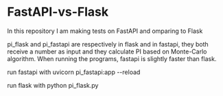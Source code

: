 # FastAPI-vs-Flask

In this repository I am making tests on FastAPI and omparing to Flask

pi_flask and pi_fastapi are respectively in flask and in fastapi, they both receive a number as input and they calculate PI based on Monte-Carlo algorithm.
When running the programs, fastapi is slightly faster than flask.

run fastapi with 
      uvicorn pi_fastapi:app --reload
      
run flask with
      python pi_flask.py


